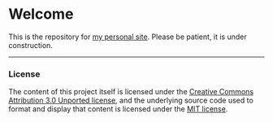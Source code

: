 # **Welcome**

This is the repository for [my personal site](https://alex-pv01.github.io). Please be patient, it is under construction.

---

### **License**

The content of this project itself is licensed under the [Creative Commons Attribution 3.0 Unported license](https://creativecommons.org/licenses/by/3.0/), and the underlying source code used to format and display that content is licensed under the [MIT license](LICENSE).